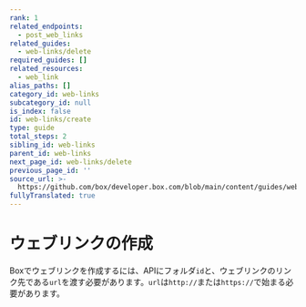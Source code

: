 ```yaml
---
rank: 1
related_endpoints:
  - post_web_links
related_guides:
  - web-links/delete
required_guides: []
related_resources:
  - web_link
alias_paths: []
category_id: web-links
subcategory_id: null
is_index: false
id: web-links/create
type: guide
total_steps: 2
sibling_id: web-links
parent_id: web-links
next_page_id: web-links/delete
previous_page_id: ''
source_url: >-
  https://github.com/box/developer.box.com/blob/main/content/guides/web-links/create.md
fullyTranslated: true
---
```

# ウェブリンクの作成

Boxでウェブリンクを作成するには、APIにフォルダ`id`と、ウェブリンクのリンク先である`url`を渡す必要があります。`url`は`http://`または`https://`で始まる必要があります。

<Samples id="post_web_links">

</Samples>